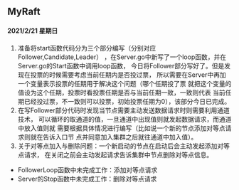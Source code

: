 ## MyRaft

#### 2021/2/21 星期日
1. 准备将start函数代码分为三个部分编写（分别对应Follower,Candidate,Leader）
   ，在Server.go中新写了一个loop函数，并在Server.go的Start函数中调用loop函数，
   今日将Follower部分写好了。但是发现在投票的时候需要考虑当前任期内是否投过票，
   所以需要在Server中再加一个变量表示投票的任期用于解决这个问题（哪个任期投了票
   就把这个变量的值设为这个任期，投票时看投票任期是否与当前任期一致，一致则代表
   当前任期已经投过票，不一致则可以投票，初始投票任期为0），该部分今日已完成。
2. 在写Follower部分代码时发现当节点需要主动发送数据请求时则需要利用通道技术，
   可以循环的取通道的值，一旦通道中出现值则就发起数据请求，而通道中放入值则就
   需要根据具体情况进行编写（比如说一个新的节点添加对等点请求则就在告诉入口节
   点并同意加入集群之后就往通道中加入值）。
3. 关于对等点加入与删除问题：一个新启动的节点在启动后会主动发起添加对等点请求，
   在关闭之前会主动发起请求告诉集群中节点删除对等点信息。

+ FollowerLoop函数中未完成工作：添加对等点请求
+ Server的Stop函数中未完成工作：删除对等点请求